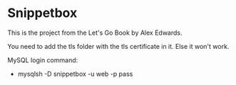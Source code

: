 # Snippetbox

This is the project from the Let's Go Book by Alex Edwards.

You need to add the tls folder with the tls certificate in it. Else it won't work.

MySQL login command:
  - mysqlsh -D snippetbox -u web -p pass
